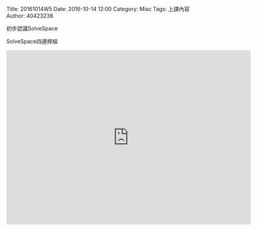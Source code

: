 Title: 20161014W5
Date: 2016-10-14 12:00
Category: Misc
Tags: 上課內容
Author: 40423238
<!-- PELICAN_END_SUMMARY -->
<p>初步認識SolveSpace<p>
<p>SolveSpace四連桿組<p>
<iframe src="https://player.vimeo.com/video/190191199" width="640" height="457" frameborder="0" webkitallowfullscreen mozallowfullscreen allowfullscreen></iframe>
